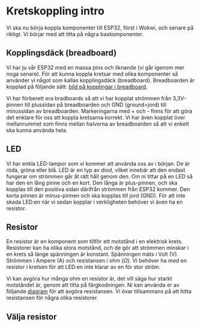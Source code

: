 # Kretskoppling intro
Vi ska nu börja koppla komponenter till ESP32, först i Wokwi, och senare på riktigt. Vi börjar med att titta på några baskomponenter.

## Kopplingsdäck (breadboard)

Vi har ju vår ESP32 med en massa pins och liknande (vi går igenom mer noga senare). För att kunna koppla kretsar med olika komponenter så använder vi något som kallas kopplingsdäck (breadboard). Breadboarden är kopplad på följande sätt:
[bild på kopplingar i breadboard](https://drive.google.com/file/d/1VpY8Iw3DK0x39SpjXRdX8oZWaAE6hbq-/view?usp=sharing).

Vi har förberett era bradboards så att vi har kopplat strömmen från 3,3V-pinnen till plussidan på breadboarden och GND (ground=jord) till minussidan av breadboarden. Markeringarna med + och - finns för att göra det enklare för oss att koppla kretsarna korrekt. Vi har även kopplat över mellanrummet som finns mellan halvorna av breadboarden så att vi enkelt ska kunna använda hela.

## LED

Vi har enkla LED-lampor som vi kommer att använda oss av i början. De är röda, gröna eller blå. LED är en typ av diod, vilket innebär att den endast fungerar om strömmen går åt rätt håll genom den. Om ni tittar på en LED så har den en lång pinne och en kort. Den långa är plus-pinnen, och ska kopplas till den positiva sidan därifrån strömmen från ESP32 kommer. Den korta pinnen är minus-pinnen och ska kopplas till jord (GND). För att inte skada LED:en när vi sedan kopplar i verkligheten behöver vi även ha en resistor.

## Resistor

En resistor är en komponent som tillför ett motstånd i en elektrisk krets. Resistorer kan ha olika stora motstånd, och de gör att strömmen minskar i en krets så länge spänningen är konstant. Spänningen mäts i Volt (V). Strömmen i Ampere (A) och resistansen i ohm ($\Omega$). Vi behöver ha med en resistor i kretsen för att LED:en inte klarar av en för stor ström.

Vi kan avgöra hur många ohm en resistor är, det vill säga hur starkt motståndet är, genom att titta på färgkodningen. Ni kan använda er av följande [diagram](https://drive.google.com/file/d/1JZhu2TDsmYKSEjUwbutuufWjmNZ0FIKH/view?usp=sharing) för att avgöra resistansen. Vi övar tillsammans på att hitta resistansen för några olika resistorer.

## Välja resistor


